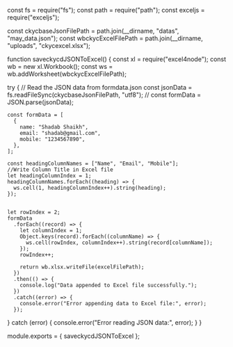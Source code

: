 const fs = require("fs");
const path = require("path");
const exceljs = require("exceljs");

const ckycbaseJsonFilePath = path.join(__dirname, "datas", "may_data.json");
const wbckycExcelFilePath = path.join(__dirname, "uploads", "ckycexcel.xlsx");

function saveckycdJSONToExcel() {
  const xl = require("excel4node");
  const wb = new xl.Workbook();
  const ws = wb.addWorksheet(wbckycExcelFilePath);

  try {
    // Read the JSON data from formdata.json
    const jsonData = fs.readFileSync(ckycbaseJsonFilePath, "utf8");
    // const formData = JSON.parse(jsonData);

    const formData = [
      {
        name: "Shadab Shaikh",
        email: "shadab@gmail.com",
        mobile: "1234567890",
      },
    ];

    const headingColumnNames = ["Name", "Email", "Mobile"];
    //Write Column Title in Excel file
    let headingColumnIndex = 1;
    headingColumnNames.forEach((heading) => {
      ws.cell(1, headingColumnIndex++).string(heading);
    });


    let rowIndex = 2;
    formData
      .forEach((record) => {
        let columnIndex = 1;
        Object.keys(record).forEach((columnName) => {
          ws.cell(rowIndex, columnIndex++).string(record[columnName]);
        });
        rowIndex++;

        return wb.xlsx.writeFile(excelFilePath);
      })
      .then(() => {
        console.log("Data appended to Excel file successfully.");
      })
      .catch((error) => {
        console.error("Error appending data to Excel file:", error);
      });
  } catch (error) {
    console.error("Error reading JSON data:", error);
  }
}

module.exports = { saveckycdJSONToExcel };
